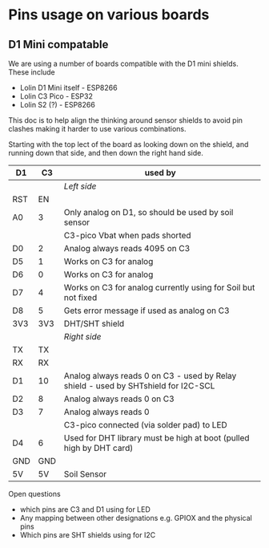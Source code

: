 # Pins usage on various boards

## D1 Mini compatable
We are using a number of boards compatible with the D1 mini shields. These include

* Lolin D1 Mini itself - ESP8266 
* Lolin C3 Pico - ESP32
* Lolin S2 (?) - ESP8266

This doc is to help align the thinking around sensor shields to avoid pin clashes making it harder to use 
various combinations.

Starting with the top lect of the board as looking down on the shield, and running down that side,
and then down the right hand side.

 D1 | C3| used by|
|----|---|--------|
|    |   | *Left side*|
|RST |EN | |
|A0  |3  | Only analog on D1, so should be used by soil sensor|
|    |   | C3-pico Vbat when pads shorted |
|D0  |2  | Analog always reads 4095 on C3|
|D5  |1  | Works on C3 for analog|
|D6  |0  | Works on C3 for analog|
|D7  |4  | Works on C3 for analog currently using for Soil but not fixed|
|D8  |5  | Gets error message if used as analog on C3|
|3V3 |3V3| DHT/SHT shield |
|    |   | *Right side*|
|TX  |TX ||
|RX  |RX ||
|D1  |10 | Analog always reads 0 on C3 - used by Relay shield - used by SHTshield for I2C-SCL |
|D2  |8  | Analog always reads 0 on C3|  used by SHT shield for I2C-SDA 
|D3  |7  | Analog always reads 0|
|    |   | C3-pico connected (via solder pad) to LED|
|D4  |6  | Used for DHT library must be high at boot (pulled high by DHT card)
|GND |GND||
|5V  |5V |Soil Sensor|

Open questions
* which pins are C3 and D1 using for LED
* Any mapping between other designations e.g. GPIOX and the physical pins
* Which pins are SHT shields using for I2C
